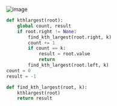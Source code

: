 ![image](https://github.com/nelsondsouza/iitm-pdsa/assets/19646977/3b30285d-5aa3-445f-ab3c-aa375ce3512e)

```python
def kthlargest(root):
    global count, result
    if root.right != None:
        find_kth_largest(root.right, k)
        count += 1
        if count == k:
            result = root.value
            return
        find_kth_largest(root.left, k)
count = 0
result = -1

def find_kth_largest(root, k):
    kthlargest(root)
    return result
```
